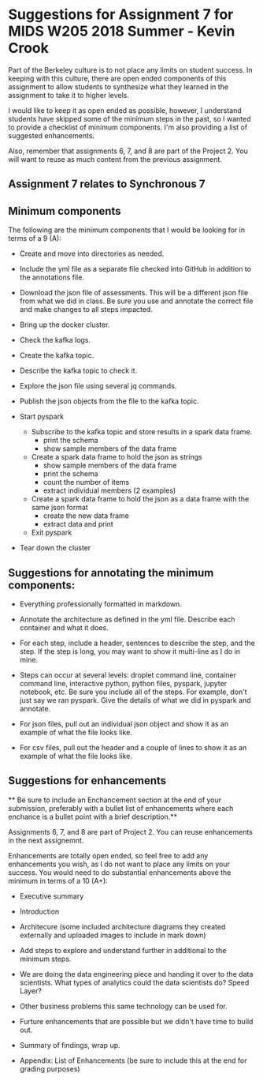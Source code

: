 # Suggestions for Assignment 7 for MIDS W205 2018 Summer - Kevin Crook

Part of the Berkeley culture is to not place any limits on student success.  In keeping with this culture, there are open ended components of this assignment to allow students to synthesize what they learned in the assignment to take it to higher levels.  

I would like to keep it as open ended as possible, however, I understand students have skipped some of the minimum steps in the past, so I wanted to provide a checklist of minimum components. I'm also providing a list of suggested enhancements.

Also, remember that assignments 6, 7, and 8 are part of the Project 2.  You will want to reuse as much content from the previous assignment.  

## Assignment 7 relates to Synchronous 7

## Minimum components

The following are the minimum components that I would be looking for in terms of a 9 (A):

* Create and move into directories as needed.

* Include the yml file as a separate file checked into GitHub in addition to the annotations file. 

* Download the json file of assessments.  This will be a different json file from what we did in class.  Be sure you use and annotate the correct file and make changes to all steps impacted.

* Bring up the docker cluster.

* Check the kafka logs.

* Create the kafka topic.

* Describe the kafka topic to check it.

* Explore the json file using several jq commands.

* Publish the json objects from the file to the kafka topic.

* Start pyspark
  * Subscribe to the kafka topic and store results in a spark data frame.
    * print the schema
    * show sample members of the data frame
  * Create a spark data frame to hold the json as strings
    * show sample members of the data frame
    * print the schema
    * count the number of items
    * extract individual members (2 examples)
  * Create a spark data frame to hold the json as a data frame with the same json format
    * create the new data frame
    * extract data and print
  * Exit pyspark
  
* Tear down the cluster
    
## Suggestions for annotating the minimum components:

* Everything professionally formatted in markdown.

* Annotate the architecture as defined in the yml file.  Describe each container and what it does.

* For each step, include a header, sentences to describe the step, and the step.  If the step is long, you may want to show it multi-line as I do in mine.

* Steps can occur at several levels: droplet command line, container command line, interactive python, python files, pyspark, jupyter notebook, etc.  Be sure you include all of the steps.  For example, don't just say we ran pyspark.  Give the details of what we did in pyspark and annotate. 

* For json files, pull out an individual json object and show it as an example of what the file looks like.

* For csv files, pull out the header and a couple of lines to show it as an example of what the file looks like.

## Suggestions for enhancements

** Be sure to include an Enchancement section at the end of your submission, preferably with a bullet list of enhancements where each enchance is a bullet point with a brief description.**

Assignments 6, 7, and 8 are part of Project 2.  You can reuse enhancements in the next assignemnt.

Enhancements are totally open ended, so feel free to add any enhancements you wish, as I do not want to place any limits on your success.  You would need to do substantial enhancements above the minimum in terms of a 10 (A+):

* Executive summary

* Introduction

* Architecure (some included architecture diagrams they created externally and uploaded images to include in mark down)

* Add steps to explore and understand further in additional to the minimum steps.

* We are doing the data engineering piece and handing it over to the data scientists.  What types of analytics could the data scientists do?  Speed Layer?  

* Other business problems this same technology can be used for.

* Furture enhancements that are possible but we didn't have time to build out.

* Summary of findings, wrap up.

* Appendix: List of Enhancements (be sure to include this at the end for grading purposes)
